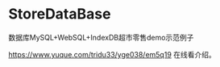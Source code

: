 # StoreDataBase
数据库MySQL+WebSQL+IndexDB超市零售demo示范例子

https://www.yuque.com/tridu33/yge038/em5q19 在线看介绍。
